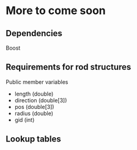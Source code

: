 # More to come soon

## Dependencies
Boost

## Requirements for rod structures
Public member variables
*  length (double)
*  direction (double\[3])
*  pos (double\[3])
*  radius (double)
*  gid (int)

## Lookup tables

